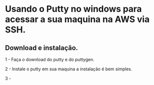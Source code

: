 # Usando o Putty no windows para acessar a sua maquina na AWS via SSH.

 ## Download e instalação. 
 
 1 - Faça o download do putty e do puttygen.
 
 2 - Instale o putty em sua maquina a instalação é bem simples.
 
 3 - 





